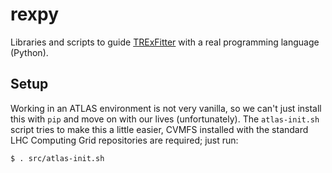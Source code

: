 rexpy
=====

Libraries and scripts to guide
[TRExFitter](https://gitlab.cern.ch/TRExStats/TRExFitter) with a real
programming language (Python).

Setup
-----

Working in an ATLAS environment is not very vanilla, so we can't just
install this with `pip` and move on with our lives (unfortunately).
The `atlas-init.sh` script tries to make this a little easier, CVMFS
installed with the standard LHC Computing Grid repositories are
required; just run:

```
$ . src/atlas-init.sh
```

